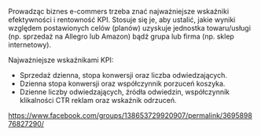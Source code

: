 Prowadząc biznes e-commers trzeba znać najważniejsze wskaźniki efektywności i rentowność KPI.
Stosuje się je, aby ustalić, jakie wyniki względem postawionych celów (planów) uzyskuje jednostka towaru/usługi (np. sprzedaż na Allegro lub Amazon) bądź grupa lub firma (np. sklep internetowy).

Najważniejsze wskaźnikami KPI:

- Sprzedaż dzienna, stopa konwersji oraz liczba odwiedzających.
- Dzienna stopa konwersji oraz współczynnik porzuceń koszyka.
- Dzienne liczby odwiedzających, źródła odwiedzin, współczynnik klikalności CTR reklam oraz wskaźnik odrzuceń.

https://www.facebook.com/groups/138653729920907/permalink/369589876827290/
